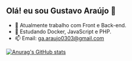 ## Olá! eu sou Gustavo Araújo 👋

<!--
**gu0303/gu0303** is a ✨ _special_ ✨ repository because its `README.md` (this file) appears on your GitHub profile.

Here are some ideas to get you started:-->

- 🔭 Atualmente trabalho com Front e Back-end.
- 🌱 Estudando Docker, JavaScript e PHP.
- 📫 Email: ga.araujo0303@gmail.com

[![Anurag's GitHub stats](https://github-readme-stats.vercel.app/api?gu0303=anuraghazra)](https://github.com/anuraghazra/github-readme-stats)
